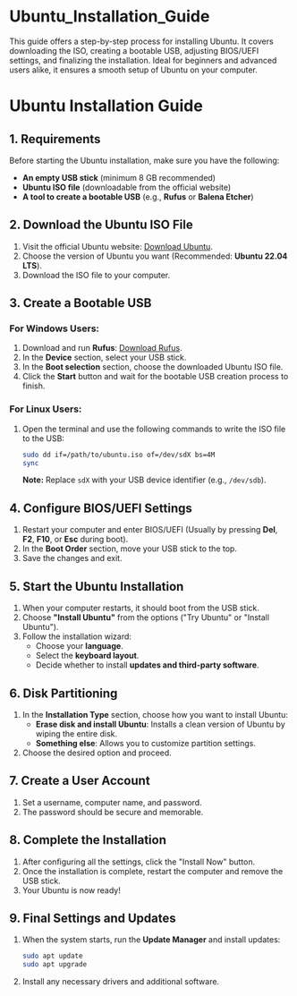 # Ubuntu_Installation_Guide
This guide offers a step-by-step process for installing Ubuntu. It covers downloading the ISO, creating a bootable USB, adjusting BIOS/UEFI settings, and finalizing the installation. Ideal for beginners and advanced users alike, it ensures a smooth setup of Ubuntu on your computer.



# **Ubuntu Installation Guide**

## **1. Requirements**
Before starting the Ubuntu installation, make sure you have the following:
- **An empty USB stick** (minimum 8 GB recommended)
- **Ubuntu ISO file** (downloadable from the official website)
- **A tool to create a bootable USB** (e.g., **Rufus** or **Balena Etcher**)

## **2. Download the Ubuntu ISO File**
1. Visit the official Ubuntu website: [Download Ubuntu](https://ubuntu.com/download).
2. Choose the version of Ubuntu you want (Recommended: **Ubuntu 22.04 LTS**).
3. Download the ISO file to your computer.

## **3. Create a Bootable USB**
### **For Windows Users:**
1. Download and run **Rufus**: [Download Rufus](https://rufus.ie/).
2. In the **Device** section, select your USB stick.
3. In the **Boot selection** section, choose the downloaded Ubuntu ISO file.
4. Click the **Start** button and wait for the bootable USB creation process to finish.

### **For Linux Users:**
1. Open the terminal and use the following commands to write the ISO file to the USB:
   
   ```bash
   sudo dd if=/path/to/ubuntu.iso of=/dev/sdX bs=4M
   sync
   ```

   **Note:** Replace `sdX` with your USB device identifier (e.g., `/dev/sdb`).

## **4. Configure BIOS/UEFI Settings**
1. Restart your computer and enter BIOS/UEFI (Usually by pressing **Del**, **F2**, **F10**, or **Esc** during boot).
2. In the **Boot Order** section, move your USB stick to the top.
3. Save the changes and exit.

## **5. Start the Ubuntu Installation**
1. When your computer restarts, it should boot from the USB stick.
2. Choose **"Install Ubuntu"** from the options ("Try Ubuntu" or "Install Ubuntu").
3. Follow the installation wizard:
   - Choose your **language**.
   - Select the **keyboard layout**.
   - Decide whether to install **updates and third-party software**.

## **6. Disk Partitioning**
1. In the **Installation Type** section, choose how you want to install Ubuntu:
   - **Erase disk and install Ubuntu**: Installs a clean version of Ubuntu by wiping the entire disk.
   - **Something else**: Allows you to customize partition settings.
2. Choose the desired option and proceed.

## **7. Create a User Account**
1. Set a username, computer name, and password.
2. The password should be secure and memorable.

## **8. Complete the Installation**
1. After configuring all the settings, click the "Install Now" button.
2. Once the installation is complete, restart the computer and remove the USB stick.
3. Your Ubuntu is now ready!

## **9. Final Settings and Updates**
1. When the system starts, run the **Update Manager** and install updates:
   
   ```bash
   sudo apt update
   sudo apt upgrade
   ```

2. Install any necessary drivers and additional software.

